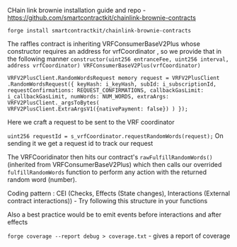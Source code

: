 CHain link brownie installation guide and repo - https://github.com/smartcontractkit/chainlink-brownie-contracts

`forge install smartcontractkit/chainlink-brownie-contracts `



The raffles contract is inheriting VRFConsumerBaseV2Plus whose constructor requires an address for vrfCoordinator , so we provide that in the following manner
`constructor(uint256 entranceFee, uint256 interval, address vrfCoordinator) VRFConsumerBaseV2Plus(vrfCoordinator) `

`
       VRFV2PlusClient.RandomWordsRequest memory request = VRFV2PlusClient
            .RandomWordsRequest({
                keyHash: i_keyHash,
                subId: i_subscriptionId,
                requestConfirmations: REQUEST_CONFIRMATIONS,
                callbackGasLimit: i_callbackGasLimit,
                numWords: NUM_WORDS,
                extraArgs: VRFV2PlusClient._argsToBytes(
                    VRFV2PlusClient.ExtraArgsV1({nativePayment: false})
                )
            });
`

Here we craft a request to be sent to the VRF coordinator

`uint256 requestId = s_vrfCoordinator.requestRandomWords(request);`
On sending it we get a request id to track our request

The VRFCooridinator then hits our contract's `rawFulfillRandomWords()` (inherited from VRFConsumerBaseV2Plus) which then calls our overrided `fulfillRandomWords` function to perform any action with the returned random word (number).


Coding pattern : CEI (Checks, Effects (State changes), Interactions (External contract interactions)) - Try following this structure in your functions

Also a best practice would be to emit events before interactions and after effects

`forge coverage --report debug > coverage.txt` - gives a report of coverage

